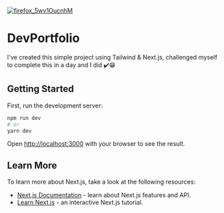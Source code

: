 [![firefox_5wv1OucnhM](https://user-images.githubusercontent.com/34681035/193133022-04d837fa-ccce-4283-bb61-09d16d1fff21.png)](https://tailwind-portfolio-mu.vercel.app/)

# DevPortfolio

I've created this simple project using Tailwind & Next.js, challenged myself to complete this in a day and I did ✔️😁

## Getting Started

First, run the development server:

```bash
npm run dev
# or
yarn dev
```

Open [http://localhost:3000](http://localhost:3000) with your browser to see the result.

## Learn More

To learn more about Next.js, take a look at the following resources:

- [Next.js Documentation](https://nextjs.org/docs) - learn about Next.js features and API.
- [Learn Next.js](https://nextjs.org/learn) - an interactive Next.js tutorial.
